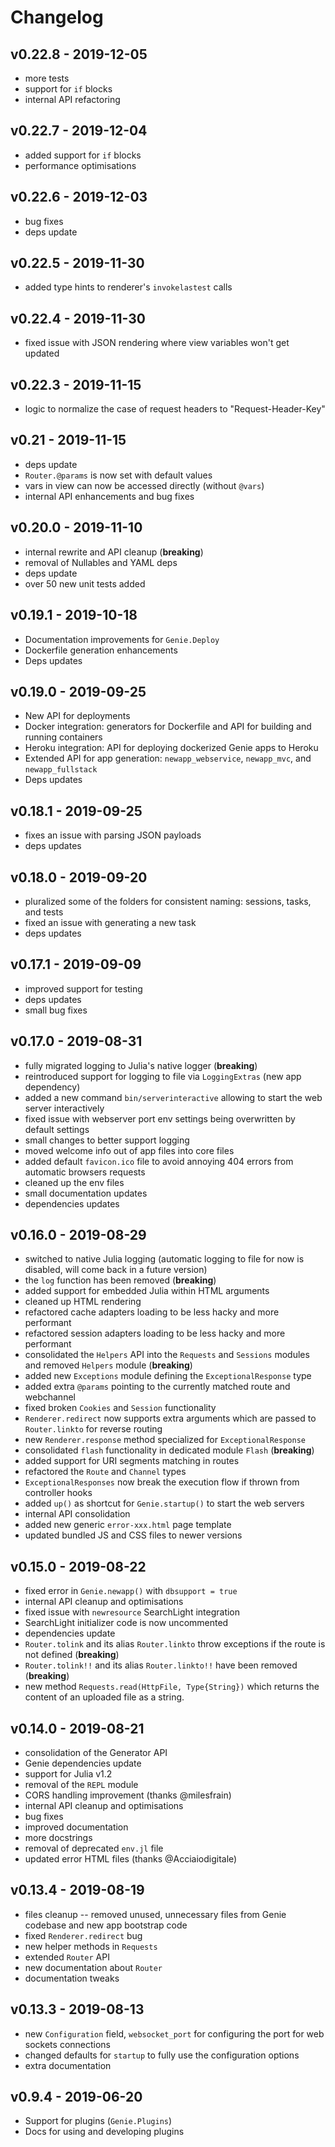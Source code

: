 # Changelog

## v0.22.8 - 2019-12-05

* more tests
* support for `if` blocks
* internal API refactoring

## v0.22.7 - 2019-12-04

* added support for `if` blocks
* performance optimisations

## v0.22.6 - 2019-12-03

* bug fixes
* deps update

## v0.22.5 - 2019-11-30

* added type hints to renderer's `invokelastest` calls

## v0.22.4 - 2019-11-30

* fixed issue with JSON rendering where view variables won't get updated

## v0.22.3 - 2019-11-15

* logic to normalize the case of request headers to "Request-Header-Key"

## v0.21 - 2019-11-15

* deps update
* `Router.@params` is now set with default values
* vars in view can now be accessed directly (without `@vars`)
* internal API enhancements and bug fixes

## v0.20.0 - 2019-11-10

* internal rewrite and API cleanup (**breaking**)
* removal of Nullables and YAML deps
* deps update
* over 50 new unit tests added

## v0.19.1 - 2019-10-18

* Documentation improvements for `Genie.Deploy`
* Dockerfile generation enhancements
* Deps updates

## v0.19.0 - 2019-09-25

* New API for deployments
* Docker integration: generators for Dockerfile and API for building and running containers
* Heroku integration: API for deploying dockerized Genie apps to Heroku
* Extended API for app generation: `newapp_webservice`, `newapp_mvc`, and `newapp_fullstack`
* Deps updates

## v0.18.1 - 2019-09-25

* fixes an issue with parsing JSON payloads
* deps updates

## v0.18.0 - 2019-09-20

* pluralized some of the folders for consistent naming: sessions, tasks, and tests
* fixed an issue with generating a new task
* deps updates

## v0.17.1 - 2019-09-09

* improved support for testing
* deps updates
* small bug fixes

## v0.17.0 - 2019-08-31

* fully migrated logging to Julia's native logger (**breaking**)
* reintroduced support for logging to file via `LoggingExtras` (new app dependency)
* added a new command `bin/serverinteractive` allowing to start the web server interactively
* fixed issue with webserver port env settings being overwritten by default settings
* small changes to better support logging
* moved welcome info out of app files into core files
* added default `favicon.ico` file to avoid annoying 404 errors from automatic browsers requests
* cleaned up the env files
* small documentation updates
* dependencies updates

## v0.16.0 - 2019-08-29

* switched to native Julia logging (automatic logging to file for now is disabled, will come back in a future version)
* the `log` function has been removed (**breaking**)
* added support for embedded Julia within HTML arguments
* cleaned up HTML rendering
* refactored cache adapters loading to be less hacky and more performant
* refactored session adapters loading to be less hacky and more performant
* consolidated the `Helpers` API into the `Requests` and `Sessions` modules and removed `Helpers` module (**breaking**)
* added new `Exceptions` module defining the `ExceptionalResponse` type
* added extra `@params` pointing to the currently matched route and webchannel
* fixed broken `Cookies` and `Session` functionality
* `Renderer.redirect` now supports extra arguments which are passed to `Router.linkto` for reverse routing
* new `Renderer.response` method specialized for `ExceptionalResponse`
* consolidated `flash` functionality in dedicated module `Flash` (**breaking**)
* added support for URI segments matching in routes
* refactored the `Route` and `Channel` types
* `ExceptionalResponses` now break the execution flow if thrown from controller hooks
* added `up()` as shortcut for `Genie.startup()` to start the web servers
* internal API consolidation
* added new generic `error-xxx.html` page template
* updated bundled JS and CSS files to newer versions

## v0.15.0 - 2019-08-22

* fixed error in `Genie.newapp()` with `dbsupport = true`
* internal API cleanup and optimisations
* fixed issue with `newresource` SearchLight integration
* SearchLight initializer code is now uncommented
* dependencies update
* `Router.tolink` and its alias `Router.linkto` throw exceptions if the route is not defined (**breaking**)
* `Router.tolink!!` and its alias `Router.linkto!!` have been removed (**breaking**)
* new method `Requests.read(HttpFile, Type{String})` which returns the content of an uploaded file as a string.

## v0.14.0 - 2019-08-21

* consolidation of the Generator API
* Genie dependencies update
* support for Julia v1.2
* removal of the `REPL` module
* CORS handling improvement (thanks @milesfrain)
* internal API cleanup and optimisations
* bug fixes
* improved documentation
* more docstrings
* removal of deprecated `env.jl` file
* updated error HTML files (thanks @Acciaiodigitale)

## v0.13.4 - 2019-08-19

* files cleanup -- removed unused, unnecessary files from Genie codebase and new app bootstrap code
* fixed `Renderer.redirect` bug
* new helper methods in `Requests`
* extended `Router` API
* new documentation about `Router`
* documentation tweaks

## v0.13.3 - 2019-08-13

* new `Configuration` field, `websocket_port` for configuring the port for web sockets connections
* changed defaults for `startup` to fully use the configuration options
* extra documentation

## v0.9.4  - 2019-06-20

* Support for plugins (`Genie.Plugins`)
* Docs for using and developing plugins
